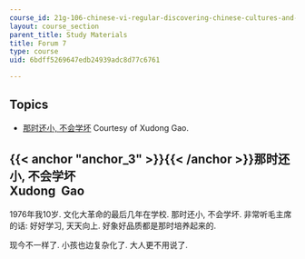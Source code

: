 ```yaml
---
course_id: 21g-106-chinese-vi-regular-discovering-chinese-cultures-and-societies-spring-2003
layout: course_section
parent_title: Study Materials
title: Forum 7
type: course
uid: 6bdff5269647edb24939adc8d77c6761

---
```


Topics
------

*   [那时还小, 不会学坏](#anchor_3) Courtesy of Xudong Gao.

{{< anchor "anchor_3" >}}{{< /anchor >}}那时还小, 不会学坏  
Xudong  Gao
----------------------------------------------------------------

1976年我10岁. 文化大革命的最后几年在学校. 那时还小, 不会学坏. 非常听毛主席的话: 好好学习, 天天向上. 好象好品质都是那时培养起来的.  
  
现今不一样了. 小孩也边复杂化了. 大人更不用说了.